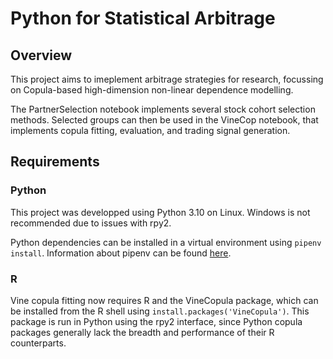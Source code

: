 # Python for Statistical Arbitrage

## Overview

This project aims to imeplement arbitrage strategies for research, focussing on Copula-based high-dimension non-linear dependence modelling.

The PartnerSelection notebook implements several stock cohort selection methods. Selected groups can then be used in the VineCop notebook, that implements copula fitting, evaluation, and trading signal generation. 

## Requirements

### Python

This project was developped using Python 3.10 on Linux. Windows is not recommended due to issues with rpy2.

Python dependencies can be installed in a virtual environment using `pipenv install`. Information about pipenv can be found [here](https://pipenv.pypa.io/en/latest/).

### R

Vine copula fitting now requires R and the VineCopula package, which can be installed from the R shell using `install.packages('VineCopula')`. This package is run in Python using the rpy2 interface, since Python copula packages generally lack the breadth and performance of their R counterparts.


